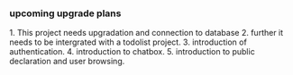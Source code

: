  <h3> upcoming upgrade plans </h3> 
1. This project needs upgradation and connection to database 
2. further it needs to be intergrated with a todolist project.
3. introduction of authentication. 
4. introduction to chatbox.
5. introduction to public declaration and user browsing.
